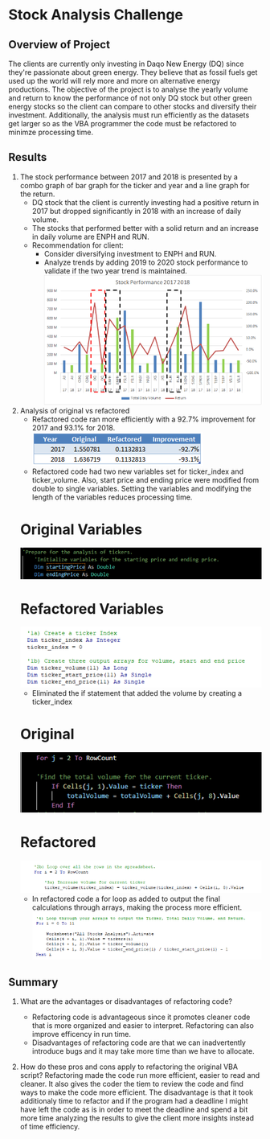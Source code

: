 # Stock Analysis Challenge

## Overview of Project
The clients are currently only investing in Daqo New Energy (DQ) since they're passionate about green energy. They believe that as fossil fuels get used up the world will rely more and more on alternative energy productions. The objective of the project is to analyse the yearly volume and return to know the performance of not only DQ stock but other green energy stocks so the client can compare to other stocks and diversify their investment. Additionally, the analysis must run efficiently as the datasets get larger so as the VBA programmer the code must be refactored to minimze processing time. 
## Results

1. The stock performance between 2017 and 2018 is presented by a combo graph of bar graph for the ticker and year and a line graph for the return. 
    - DQ stock that the client is currently investing had a positive return in 2017 but dropped significantly in 2018 with an increase of daily volume. 
    - The stocks that performed better with a solid return and an increase in daily volume are ENPH and RUN.
    - Recommendation for client:
        - Consider diversifying investment to ENPH and RUN.
        - Analyze trends by adding 2019 to 2020 stock performance to validate if the two year trend is maintained. 
    ![Alt text](https://github.com/Jimena-QM/stock_analysis/blob/main/Stock%20Performance%202017%202018.png "Stock Performance")
2. Analysis of original vs refactored 
    - Refactored code ran more efficiently with a 92.7% improvement for 2017 and 93.1% for 2018. 
    ![Alt text](https://github.com/Jimena-QM/stock_analysis/blob/main/Performance_Imp_Original_Refactored.PNG "Performance Orig vs Refactored")
    - Refactored code had two new variables set for ticker_index and ticker_volume. Also, start price and ending price were modified from double to single variables. Setting the variables and modifying the length of the variables reduces processing time. 
    # Original Variables
    ![Alt text](https://github.com/Jimena-QM/stock_analysis/blob/main/Original_Variables.PNG "Original Variables")
    # Refactored Variables
    ![Alt text](https://github.com/Jimena-QM/stock_analysis/blob/main/Refactored_Variables.PNG "Refactored Variables")
    - Eliminated the if statement that added the volume by creating a ticker_index
    # Original
    ![Alt text](https://github.com/Jimena-QM/stock_analysis/blob/main/Original_TotalVol.PNG "Original If for Total Vol")
    # Refactored
    ![Alt text](https://github.com/Jimena-QM/stock_analysis/blob/main/Refactored_TotalVol.PNG "Refactored removed If for Total Vol")
    - In refactored code a for loop as added to output the final calculations through arrays, making the process more efficient. 
    ![Alt text](https://github.com/Jimena-QM/stock_analysis/blob/main/Refactored_Arrays_ForLoop.PNG "Refacotred Array For Loop")
## Summary
1. What are the advantages or disadvantages of refactoring code?
    - Refactoring code is advantageous since it promotes cleaner code that is more organized and easier to interpret. Refactoring can also improve efficency in run time. 
    - Disadvantages of refactoring code are that we can inadvertently introduce bugs and it may take more time than we have to allocate.   

2. How do these pros and cons apply to refactoring the original VBA script?
Refactoring made the code run more efficient, easier to read and cleaner. It also gives the coder the tiem to review the code and find ways to make the code more efficient. The disadvantage is that it took additionaly time to refactor and if the program had a deadline I might have left the code as is in order to meet the deadline and spend a bit more time analyzing the results to give the client more insights instead of time efficiency.  

